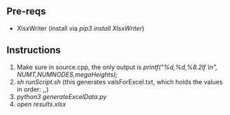 ## Pre-reqs
- XlsxWriter (install via _pip3 install XlsxWriter_)

## Instructions
1. Make sure in source.cpp, the only output is _printf("%d,%d,%8.2lf \n", NUMT,NUMNODES,megaHeights);_
2. _sh runScript.sh_ (this generates valsForExcel.txt, which holds the values in order: <threads>,<nodes>,<megaFunc>)
3. _python3 generateExcelData.py_
4. _open results.xlsx_